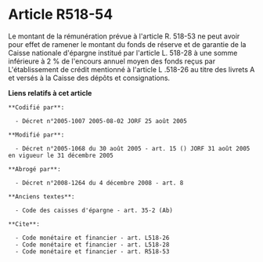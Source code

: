# Article R518-54

Le montant de la rémunération prévue à l'article R. 518-53 ne peut avoir pour effet de ramener le montant du fonds de réserve
et de garantie de la Caisse nationale d'épargne institué par l'article L. 518-28 à une somme inférieure à 2 % de l'encours
annuel moyen des fonds reçus par L'établissement de crédit mentionné à l'article L .518-26 au titre des livrets A et versés à
la Caisse des dépôts et consignations.

**Liens relatifs à cet article**

	**Codifié par**:

	  - Décret n°2005-1007 2005-08-02 JORF 25 août 2005

	**Modifié par**:

	  - Décret n°2005-1068 du 30 août 2005 - art. 15 () JORF 31 août 2005 en vigueur le 31 décembre 2005

	**Abrogé par**:

	  - Décret n°2008-1264 du 4 décembre 2008 - art. 8

	**Anciens textes**:

	  - Code des caisses d'épargne - art. 35-2 (Ab)

	**Cite**:

	  - Code monétaire et financier - art. L518-26
	  - Code monétaire et financier - art. L518-28
	  - Code monétaire et financier - art. R518-53
